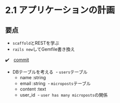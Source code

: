 # 2.1 アプリケーションの計画

## 要点

- `scaffold`とRESTを学ぶ
- `rails new`してGemfile書き換え

:heavy_check_mark:　[commit](https://github.com/shoota/toy_app)


- DBテーブルを考える
  - `users`テーブル
    - name :string
    - email :string
  - `microposts`テーブル
    - content :text
    - user_id
  - `user has many microposts`の関係



